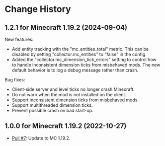 
Change History
==============


1.2.1 for Minecraft 1.19.2 (2024-09-04)
---------------------------------------

New features:

- Add entity tracking with the "mc_entities_total" metric. This can be disabled by setting "collector.mc_entities" to "false" in the config.
- Added the "collector.mc_dimension_tick_errors" setting to control how to handle inconsistent dimension ticks from misbehaved mods. The new default behavior is to log a debug message rather than crash.

Bug fixes:

- Client-side server and level ticks no longer crash Minecraft.
- Do not warn when the mod is not installed on the client.
- Support inconsistent dimension ticks from misbehaved mods.
- Support multithreaded dimension ticks.
- Prevent possible crash on bad start-up.


1.0.0 for Minecraft 1.19.2 (2022-10-27)
---------------------------------------

- [Pull #7](https://github.com/cpburnz/minecraft-prometheus-exporter/pull/7): Update to MC 1.19.2.
